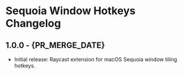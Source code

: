 # Sequoia Window Hotkeys Changelog

## 1.0.0 - {PR_MERGE_DATE}
- Initial release: Raycast extension for macOS Sequoia window tiling hotkeys.